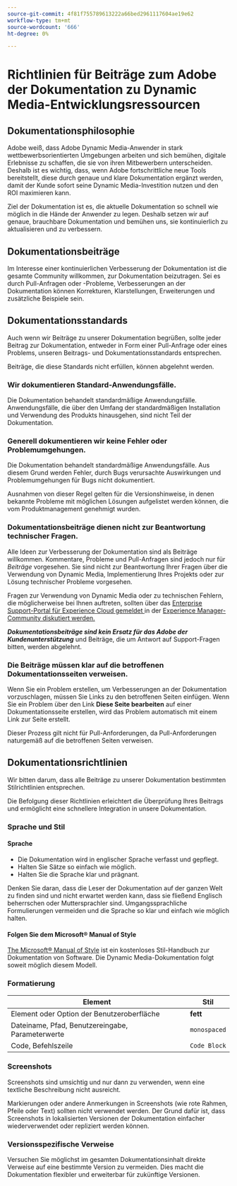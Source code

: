 ```yaml
---
source-git-commit: 4f81f755789613222a66bed2961117604ae19e62
workflow-type: tm+mt
source-wordcount: '666'
ht-degree: 0%

---
```

# Richtlinien für Beiträge zum Adobe der Dokumentation zu Dynamic Media-Entwicklungsressourcen

## Dokumentationsphilosophie

Adobe weiß, dass Adobe Dynamic Media-Anwender in stark wettbewerbsorientierten Umgebungen arbeiten und sich bemühen, digitale Erlebnisse zu schaffen, die sie von ihren Mitbewerbern unterscheiden. Deshalb ist es wichtig, dass, wenn Adobe fortschrittliche neue Tools bereitstellt, diese durch genaue und klare Dokumentation ergänzt werden, damit der Kunde sofort seine Dynamic Media-Investition nutzen und den ROI maximieren kann.

Ziel der Dokumentation ist es, die aktuelle Dokumentation so schnell wie möglich in die Hände der Anwender zu legen. Deshalb setzen wir auf genaue, brauchbare Dokumentation und bemühen uns, sie kontinuierlich zu aktualisieren und zu verbessern.

## Dokumentationsbeiträge

Im Interesse einer kontinuierlichen Verbesserung der Dokumentation ist die gesamte Community willkommen, zur Dokumentation beizutragen. Sei es durch Pull-Anfragen oder -Probleme, Verbesserungen an der Dokumentation können Korrekturen, Klarstellungen, Erweiterungen und zusätzliche Beispiele sein.

## Dokumentationsstandards

Auch wenn wir Beiträge zu unserer Dokumentation begrüßen, sollte jeder Beitrag zur Dokumentation, entweder in Form einer Pull-Anfrage oder eines Problems, unseren Beitrags- und Dokumentationsstandards entsprechen.

Beiträge, die diese Standards nicht erfüllen, können abgelehnt werden.

### Wir dokumentieren Standard-Anwendungsfälle.

Die Dokumentation behandelt standardmäßige Anwendungsfälle. Anwendungsfälle, die über den Umfang der standardmäßigen Installation und Verwendung des Produkts hinausgehen, sind nicht Teil der Dokumentation.

### Generell dokumentieren wir keine Fehler oder Problemumgehungen.

Die Dokumentation behandelt standardmäßige Anwendungsfälle. Aus diesem Grund werden Fehler, durch Bugs verursachte Auswirkungen und Problemumgehungen für Bugs nicht dokumentiert.

Ausnahmen von dieser Regel gelten für die Versionshinweise, in denen bekannte Probleme mit möglichen Lösungen aufgelistet werden können, die vom Produktmanagement genehmigt wurden.

### Dokumentationsbeiträge dienen nicht zur Beantwortung technischer Fragen.

Alle Ideen zur Verbesserung der Dokumentation sind als Beiträge willkommen. Kommentare, Probleme und Pull-Anfragen sind jedoch nur für *Beiträge* vorgesehen. Sie sind nicht zur Beantwortung Ihrer Fragen über die Verwendung von Dynamic Media, Implementierung Ihres Projekts oder zur Lösung technischer Probleme vorgesehen.

Fragen zur Verwendung von Dynamic Media oder zu technischen Fehlern, die möglicherweise bei Ihnen auftreten, sollten über das [Enterprise Support-Portal für Experience Cloud gemeldet ](https://experienceleague.adobe.com/de?support-solution=General&amp;support-tab=home#support) in der [Experience Manager-Community diskutiert werden.](https://experienceleaguecommunities.adobe.com/t5/adobe-experience-manager/ct-p/adobe-experience-manager-community?profile.language=de)

***Dokumentationsbeiträge sind kein Ersatz für das Adobe der Kundenunterstützung*** und Beiträge, die um Antwort auf Support-Fragen bitten, werden abgelehnt.

### Die Beiträge müssen klar auf die betroffenen Dokumentationsseiten verweisen.

Wenn Sie ein Problem erstellen, um Verbesserungen an der Dokumentation vorzuschlagen, müssen Sie Links zu den betroffenen Seiten einfügen. Wenn Sie ein Problem über den Link **Diese Seite bearbeiten** auf einer Dokumentationsseite erstellen, wird das Problem automatisch mit einem Link zur Seite erstellt.

Dieser Prozess gilt nicht für Pull-Anforderungen, da Pull-Anforderungen naturgemäß auf die betroffenen Seiten verweisen.

## Dokumentationsrichtlinien

Wir bitten darum, dass alle Beiträge zu unserer Dokumentation bestimmten Stilrichtlinien entsprechen.

Die Befolgung dieser Richtlinien erleichtert die Überprüfung Ihres Beitrags und ermöglicht eine schnellere Integration in unsere Dokumentation.

### Sprache und Stil

#### Sprache

* Die Dokumentation wird in englischer Sprache verfasst und gepflegt.
* Halten Sie Sätze so einfach wie möglich.
* Halten Sie die Sprache klar und prägnant.

Denken Sie daran, dass die Leser der Dokumentation auf der ganzen Welt zu finden sind und nicht erwartet werden kann, dass sie fließend Englisch beherrschen oder Muttersprachler sind. Umgangssprachliche Formulierungen vermeiden und die Sprache so klar und einfach wie möglich halten.

#### Folgen Sie dem Microsoft® Manual of Style

[The Microsoft® Manual of Style](https://learn.microsoft.com/en-us/style-guide/welcome/) ist ein kostenloses Stil-Handbuch zur Dokumentation von Software. Die Dynamic Media-Dokumentation folgt soweit möglich diesem Modell.

### Formatierung

| Element | Stil |
|---|---|
| Element oder Option der Benutzeroberfläche | **fett** |
| Dateiname, Pfad, Benutzereingabe, Parameterwerte | `monospaced` |
| Code, Befehlszeile | ```Code Block``` |

### Screenshots

Screenshots sind umsichtig und nur dann zu verwenden, wenn eine textliche Beschreibung nicht ausreicht.

Markierungen oder andere Anmerkungen in Screenshots (wie rote Rahmen, Pfeile oder Text) sollten nicht verwendet werden. Der Grund dafür ist, dass Screenshots in lokalisierten Versionen der Dokumentation einfacher wiederverwendet oder repliziert werden können.

### Versionsspezifische Verweise

Versuchen Sie möglichst im gesamten Dokumentationsinhalt direkte Verweise auf eine bestimmte Version zu vermeiden. Dies macht die Dokumentation flexibler und erweiterbar für zukünftige Versionen.
